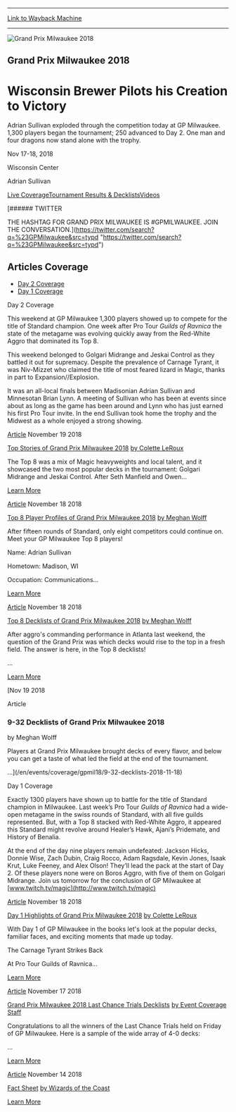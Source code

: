 
---
[Link to Wayback Machine](https://web.archive.org/web/20200918202231/https://magic.wizards.com/en/events/coverage/gpmil18)

[_metadata_:generator]:- "Drupal 7 (http://drupal.org)"
[_metadata_:node]:- "1358896"
[_metadata_:source]:- "div-block-system-main"
[_metadata_:title]:- "Grand Prix Milwaukee 2018"
[_metadata_:wayback_capture_timestamp]:- "2020-09-18 20:22:31"
[_metadata_:wayback_raw_url]:- "https://web.archive.org/web/20200918202231id_/https://magic.wizards.com/en/events/coverage/gpmil18"
[_metadata_:wayback_url]:- "https://magic.wizards.com/en/events/coverage/gpmil18"
---










![Grand Prix Milwaukee 2018](https://media.magic.wizards.com/gpmil18-Trophy-Header.jpg)




Grand Prix Milwaukee 2018
-------------------------


Wisconsin Brewer Pilots his Creation to Victory
===============================================




Adrian Sullivan exploded through the competition today at GP Milwaukee. 1,300 players began the tournament; 250 advanced to Day 2. One man and four dragons now stand alone with the trophy.






Nov 17-18, 2018


Wisconsin Center



Adrian Sullivan













[Live Coverage](/en/events/coverage/gpmil18)[Tournament Results & Decklists](/en/events/coverage/gpmil18/tournament-results)[Videos](/en/events/coverage/gpmil18/videos) 






[###### TWITTER


THE HASHTAG FOR GRAND PRIX MILWAUKEE IS #GPMILWAUKEE. JOIN THE CONVERSATION.](https://twitter.com/search?q=%23GPMilwaukee&src=typd "https://twitter.com/search?q=%23GPMilwaukee&src=typd")



Articles Coverage
-----------------




* [Day 2 Coverage](#tabs-0)
* [Day 1 Coverage](#tabs-1)


Day 2 Coverage



This weekend at GP Milwaukee 1,300 players showed up to compete for the title of Standard champion. One week after Pro Tour *Guilds of Ravnica* the state of the metagame was evolving quickly away from the Red-White Aggro that dominated its Top 8.


This weekend belonged to Golgari Midrange and Jeskai Control as they battled it out for supremacy. Despite the prevalence of Carnage Tyrant, it was Niv-Mizzet who claimed the title of most feared lizard in Magic, thanks in part to Expansion//Explosion.


It was an all-local finals between Madisonian Adrian Sullivan and Minnesotan Brian Lynn. A meeting of Sullivan who has been at events since about as long as the game has been around and Lynn who has just earned his first Pro Tour invite. In the end Sullivan took home the trophy and the Midwest as a whole enjoyed a strong showing.








[Article](/en/events/coverage/gpmil18/top-stories-2018-11-18)
 November 19 2018 


[Top Stories of Grand Prix Milwaukee 2018](/en/events/coverage/gpmil18/top-stories-2018-11-18)
[by Colette LeRoux](/en/events/coverage/gpmil18/top-stories-2018-11-18)

The Top 8 was a mix of Magic heavyweights and local talent, and it showcased the two most popular decks in the tournament: Golgari Midrange and Jeskai Control. After Seth Manfield and Owen...


[Learn More](/en/events/coverage/gpmil18/top-stories-2018-11-18)










[Article](/en/events/coverage/gpmil18/top-8-profiles-2018-11-18)
 November 18 2018 


[Top 8 Player Profiles of Grand Prix Milwaukee 2018](/en/events/coverage/gpmil18/top-8-profiles-2018-11-18)
[by Meghan Wolff](/en/events/coverage/gpmil18/top-8-profiles-2018-11-18)

After fifteen rounds of Standard, only eight competitors could continue on. Meet your GP Milwaukee Top 8 players!



Name: Adrian Sullivan

Hometown: Madison, WI

Occupation: Communications...


[Learn More](/en/events/coverage/gpmil18/top-8-profiles-2018-11-18)










[Article](/en/events/coverage/gpmil18/top-8-decklists-2018-11-18)
 November 18 2018 


[Top 8 Decklists of Grand Prix Milwaukee 2018](/en/events/coverage/gpmil18/top-8-decklists-2018-11-18)
[by Meghan Wolff](/en/events/coverage/gpmil18/top-8-decklists-2018-11-18)

After aggro's commanding performance in Atlanta last weekend, the question of the Grand Prix was which decks would rise to the top in a fresh field. The answer is here, in the Top 8 decklists!



...


[Learn More](/en/events/coverage/gpmil18/top-8-decklists-2018-11-18)










[Nov
19
2018




Article



### 9-32 Decklists of Grand Prix Milwaukee 2018


by Meghan Wolff




 Players at Grand Prix Milwaukee brought decks of every flavor, and below you can get a taste of what led the field at the end of the tournament.



 

 ...](/en/events/coverage/gpmil18/9-32-decklists-2018-11-18)





Day 1 Coverage



Exactly 1300 players have shown up to battle for the title of Standard champion in Milwaukee. Last week’s Pro Tour *Guilds of Ravnica* had a wide-open metagame in the swiss rounds of Standard, with all five guilds represented. But, with a Top 8 stacked with Red-White Aggro, it appeared this Standard might revolve around Healer’s Hawk, Ajani’s Pridemate, and History of Benalia.


At the end of the day nine players remain undefeated: Jackson Hicks, Donnie Wise, Zach Dubin, Craig Rocco, Adam Ragsdale, Kevin Jones, Isaak Krut, Luke Feeney, and Alex Olson! They’ll lead the pack at the start of Day 2. Of these players none were on Boros Aggro, with five of them on Golgari Midrange. Join us tomorrow for the conclusion of GP Milwaukee at [www.twitch.tv/magic](http://www.twitch.tv/magic)








[Article](/en/events/coverage/gpmil18/day-1-highlights-2018-11-17)
 November 18 2018 


[Day 1 Highlights of Grand Prix Milwaukee 2018](/en/events/coverage/gpmil18/day-1-highlights-2018-11-17)
[by Colette LeRoux](/en/events/coverage/gpmil18/day-1-highlights-2018-11-17)

With Day 1 of GP Milwaukee in the books let's look at the popular decks, familiar faces, and exciting moments that made up today.

The Carnage Tyrant Strikes Back

At Pro Tour Guilds of Ravnica...


[Learn More](/en/events/coverage/gpmil18/day-1-highlights-2018-11-17)










[Article](/en/events/coverage/gpmil18/last-chance-trials-decklists-2018-11-17)
 November 17 2018 


[Grand Prix Milwaukee 2018 Last Chance Trials Decklists](/en/events/coverage/gpmil18/last-chance-trials-decklists-2018-11-17)
[by Event Coverage Staff](/en/events/coverage/gpmil18/last-chance-trials-decklists-2018-11-17)

Congratulations to all the winners of the Last Chance Trials held on Friday of GP Milwaukee. Here is a sample of the wide array of 4-0 decks:



 

 ...


[Learn More](/en/events/coverage/gpmil18/last-chance-trials-decklists-2018-11-17)










[Article](/en/events/coverage/gpmil18/fact-sheet)
 November 14 2018 


[Fact Sheet](/en/events/coverage/gpmil18/fact-sheet)
[by Wizards of the Coast](/en/events/coverage/gpmil18/fact-sheet)


[Learn More](/en/events/coverage/gpmil18/fact-sheet)
















